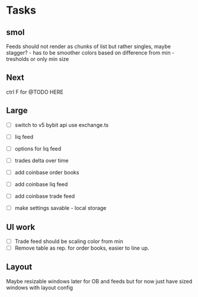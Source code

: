 # Tasks

## smol

Feeds should not render as chunks of list but rather singles, maybe stagger? - has to be smoother
colors based on difference from min - tresholds or only min size

## Next

ctrl F for @TODO HERE

## Large

- [ ] switch to v5 bybit api use exchange.ts

- [ ] liq feed
- [ ] options for liq feed
- [ ] trades delta over time
- [ ] add coinbase order books
- [ ] add coinbase liq feed
- [ ] add coinbase trade feed
- [ ] make settings savable - local storage

## UI work

- [ ] Trade feed should be scaling color from min
- [ ] Remove table as rep. for order books, easier to line up.

## Layout

Maybe resizable windows later for OB and feeds but for now just have sized windows with layout config
